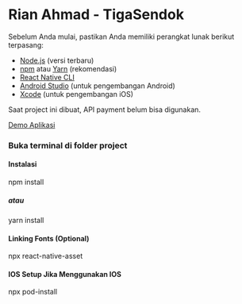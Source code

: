 # Rian Ahmad - TigaSendok
 
Sebelum Anda mulai, pastikan Anda memiliki perangkat lunak berikut terpasang:

- [Node.js](https://nodejs.org/) (versi terbaru)
- [npm](https://www.npmjs.com/) atau [Yarn](https://yarnpkg.com/) (rekomendasi)
- [React Native CLI](https://reactnative.dev/docs/environment-setup)
- [Android Studio](https://developer.android.com/studio) (untuk pengembangan Android)
- [Xcode](https://developer.apple.com/xcode/) (untuk pengembangan iOS)

Saat project ini dibuat, API payment belum bisa digunakan.

[Demo Aplikasi](https://drive.google.com/file/d/1_MLAQxAC3Qy6PPV81f6iQeZfDgTrytgw/view?usp=sharing)

### Buka terminal di folder project

#### Instalasi
npm install
##### atau
yarn install

#### Linking Fonts (Optional)
npx react-native-asset

#### IOS Setup Jika Menggunakan IOS
npx pod-install




